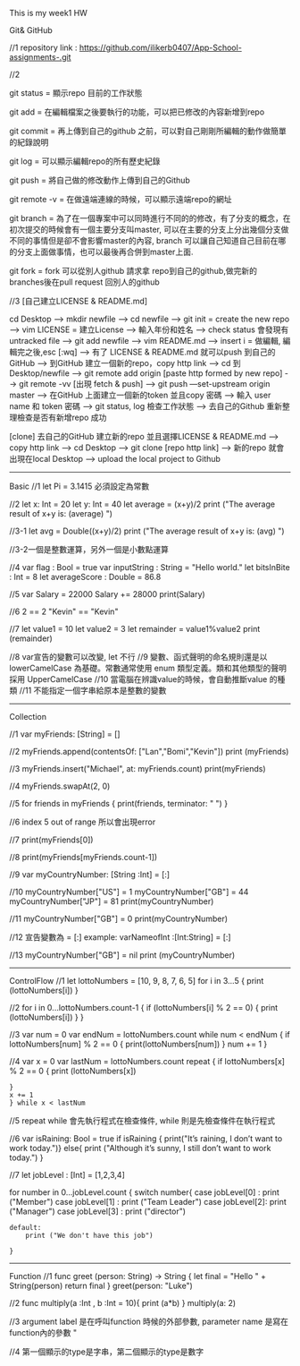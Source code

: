 This is my week1 HW


Git& GitHub

//1 repository link : https://github.com/ilikerb0407/App-School-assignments-.git

//2

git status = 顯示repo 目前的工作狀態

git add = 在編輯檔案之後要執行的功能，可以把已修改的內容新增到repo

git commit = 再上傳到自己的github 之前，可以對自己剛剛所編輯的動作做簡單的紀錄說明

git log = 可以顯示編輯repo的所有歷史紀錄

git push = 將自己做的修改動作上傳到自己的Github

git remote -v = 在做遠端連線的時候，可以顯示遠端repo的網址

git branch = 為了在一個專案中可以同時進行不同的的修改，有了分支的概念，在初次提交的時候會有一個主要分支叫master, 可以在主要的分支上分出幾個分支做不同的事情但是卻不會影響master的內容, branch 可以讓自己知道自己目前在哪的分支上面做事情，也可以最後再合併到master上面.

git fork = fork 可以從別人github 請求拿 repo到自己的github,做完新的branches後在pull request 回別人的github  

//3 
[自己建立LICENSE & README.md]

cd Desktop --> mkdir newfile --> cd newfile --> git init = create the new repo --> vim LICENSE = 建立License --> 輸入年份和姓名 --> check status 會發現有untracked file --> git add newfile --> vim README.md --> insert i = 做編輯, 編輯完之後,esc [:wq] --> 有了 LICENSE & README.md 就可以push 到自己的GitHub
 --> 到GitHub 建立一個新的repo，copy http link --> cd 到Desktop/newfile --> git remote add origin [paste http formed by new repo] --> git remote -vv [出現 fetch & push] --> git push —set-upstream origin master --> 在GitHub 上面建立一個新的token 並且copy 密碼 --> 輸入 user name 和 token 密碼 --> git status, log 檢查工作狀態 --> 去自己的Github 重新整理檢查是否有新增repo 成功

[clone]
去自己的GitHub 建立新的repo 並且選擇LICENSE & README.md --> copy http link --> cd Desktop --> git clone [repo http link] --> 新的repo 就會出現在local Desktop --> upload the local project to Github

-----------------------------------------------
Basic 
//1 
let Pi = 3.1415
必須設定為常數

//2
let x: Int = 20
let y: Int = 40
let average = (x+y)/2
print ("The average result of x+y is: \(average) ")

//3-1
let avg = Double((x+y)/2)
print ("The average result of x+y is: \(avg) ")

//3-2一個是整數運算，另外一個是小數點運算

//4 
var flag : Bool = true
var inputString : String = "Hello world."
let bitsInBite : Int = 8
let averageScore : Double = 86.8

//5
var Salary = 22000
Salary += 28000
print(Salary)

//6
2 == 2
"Kevin" == "Kevin"

//7
let value1 = 10
let value2 = 3
let remainder = value1%value2
print (remainder)

//8 var宣告的變數可以改變, let 不行
//9 變數、函式聲明的命名規則還是以 lowerCamelCase 為基礎。常數通常使用 enum 類型定義。類和其他類型的聲明採用 UpperCamelCase
//10 當電腦在辨識value的時候，會自動推斷value 的種類
//11 不能指定一個字串給原本是整數的變數

------------------------------
Collection 

//1
var myFriends: [String] = []

//2
myFriends.append(contentsOf: ["Lan","Bomi","Kevin"])
print (myFriends)

//3
myFriends.insert("Michael", at: myFriends.count)
print(myFriends)

//4
myFriends.swapAt(2, 0)

//5
for friends in myFriends {
    print(friends, terminator: " ")
}

//6 index 5 out of range 所以會出現error

//7
print(myFriends[0])

//8
print(myFriends[myFriends.count-1])

//9
var myCountryNumber: [String :Int] = [:]

//10
myCountryNumber["US"] = 1
myCountryNumber["GB"] = 44
myCountryNumber["JP"] = 81
print(myCountryNumber)

//11
myCountryNumber["GB"] = 0
print(myCountryNumber)

//12 宣告變數為 = [:] example: varNameofInt :[Int:String] = [:]

//13
myCountryNumber["GB"] = nil
print (myCountryNumber)

-------------------------------------------
ControlFlow 
//1
let lottoNumbers = [10, 9, 8, 7, 6, 5]
for i in 3...5 {
    print (lottoNumbers[i])
}

//2
for i in 0...lottoNumbers.count-1 {
    if (lottoNumbers[i] % 2 == 0) {
        print (lottoNumbers[i])
    }
}

//3
var num = 0
var endNum = lottoNumbers.count
while num < endNum {
    if lottoNumbers[num] % 2 == 0 {
        print(lottoNumbers[num])
    }
    num += 1
}

//4
var x = 0
var lastNum = lottoNumbers.count
repeat {
    if lottoNumbers[x] % 2 == 0 {
        print (lottoNumbers[x])
        
    }
    x += 1
    } while x < lastNum 

//5 repeat while 會先執行程式在檢查條件, while 則是先檢查條件在執行程式

//6
var isRaining: Bool = true
if isRaining  { 
    print("It’s raining, I don’t want to work today.")}
    else{
    print ("Although it’s sunny, I still don’t want to work today.")
}

//7
let jobLevel : [Int] = [1,2,3,4]

for number in 0...jobLevel.count {
    switch number{
    case jobLevel[0] :
        print ("Member") 
    case jobLevel[1] :
        print ("Team Leader")
    case jobLevel[2]: 
        print ("Manager")
    case jobLevel[3] :
        print ("director")
        
    default:
        print ("We don't have this job")
        
    }
---------------------------------------------
Function
//1
func greet (person: String) -> String {
    let final = "Hello " + String(person)
    return final
}
greet(person: "Luke")

//2
func multiply(a :Int , b :Int = 10){
    print (a*b)
}
multiply(a: 2)


//3 argument label 是在呼叫function 時候的外部參數, parameter name 是寫在function內的參數 "
    
//4 第一個顯示的type是字串，第二個顯示的type是數字
